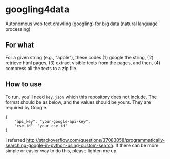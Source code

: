 # googling4data

Autonomous web text crawling (googling) for big data (natural language processing)

## For what

For a given string (e.g., "apple"), these codes (1) google the string, (2) retrieve html pages, (3) extract visible texts from the pages, and then, (4) compress all the texts to a zip file.

## How to use

To run, you'll need `key.json` which this repository does not include. The format should be as below, and the values should be yours. They are required by Google.

````
{
    "api_key": "your-google-api-key",
    "cse_id": "your-cse-id"
}
````

I referred http://stackoverflow.com/questions/37083058/programmatically-searching-google-in-python-using-custom-search. If there can be more simple or easier way to do this, please lighten me up.